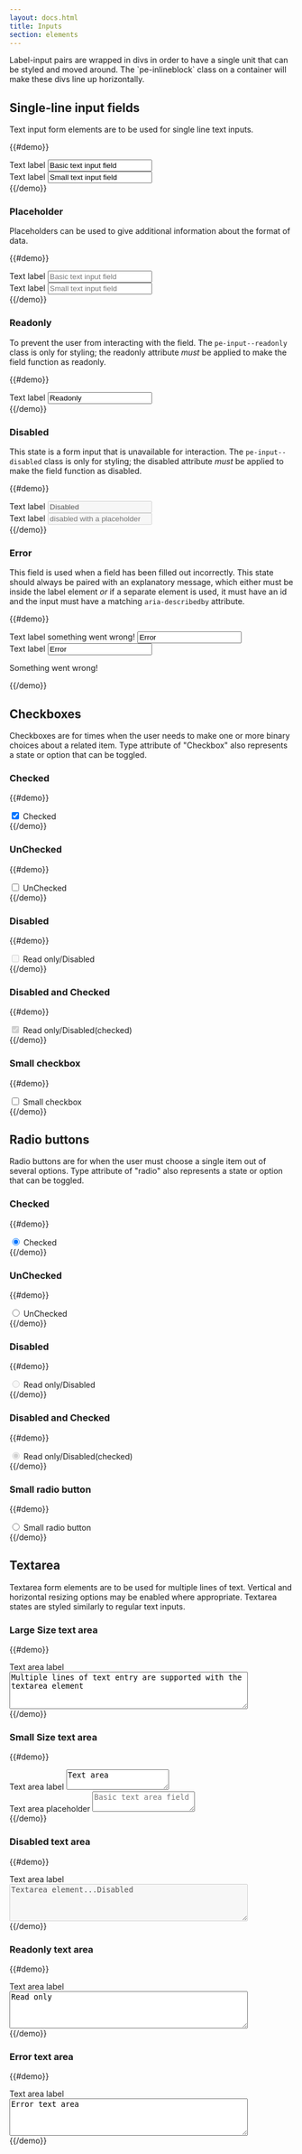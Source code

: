 ```yaml
---
layout: docs.html
title: Inputs
section: elements
---
```



<aside>
Label-input pairs are wrapped in divs in order to have a single unit that can be styled and moved around. The `pe-inlineblock` class on a container will make these divs line up horizontally.
</aside>

## Single-line input fields

Text input form elements are to be used for single line text inputs.

{{#demo}}
<div class="pe-inlineblock"> 
  <div class="pe-input">
    <label for="i1">Text label</label>
    <input type="text" id="i1" value="Basic text input field">
  </div>

  <div class="pe-input pe-input--small">
    <label for="i2">Text label</label>
    <input type="text" id="i2" value="Small text input field">
  </div>
</div>
{{/demo}}

### Placeholder

Placeholders can be used to give additional information about the format of data.

{{#demo}}
<div class="pe-input">
  <label for="i3">Text label</label>
  <input type="text" id="i3" placeholder="Basic text input field" value="">
</div>

<div class="pe-input pe-input--small">
  <label for="i4">Text label</label>
  <input type="text" id="i4" placeholder="Small text input field" value="">
</div>
{{/demo}}

### Readonly

To prevent the user from interacting with the field. The `pe-input--readonly` class is only for styling; the readonly attribute *must* be applied to make the field function as readonly.

{{#demo}}
<div class="pe-input pe-input--readonly">
  <label for="i5">Text label</label>
  <input type="text" id="i5" value="Readonly" readonly>
</div>
{{/demo}}

### Disabled

This state is a form input that is unavailable for interaction. The `pe-input--disabled` class is only for styling; the disabled attribute *must* be applied to make the field function as disabled.

{{#demo}}
<div class="pe-input pe-input--disabled">
  <label for="i6">Text label</label>
  <input type="text" id="i6" value="Disabled" disabled>
</div>

<div class="pe-input pe-input--disabled">
  <label for="i7">Text label</label>
  <input type="text" id="i7" placeholder="disabled with a placeholder" value="" disabled>
</div>
{{/demo}}

### Error

This field is used when a field has been filled out incorrectly. This state should always be paired with an explanatory message, which either must be inside the label element *or* if a separate element is used, it must have an id and the input must have a matching `aria-describedby` attribute.

{{#demo}}
<div class="pe-input pe-input--error">
  <label for="i8">Text label <span class="pe-error-text">something went wrong!</span></label>
  <input type="text" id="i8" value="Error">
</div>

<div class="pe-input pe-input--error">
  <label for="i9">Text label </label>
  <input type="text" id="i9" aria-describedby="i9-error" value="Error">
  <p id="i9-error" class="pe-error-text">Something went wrong!</p>
</div>
{{/demo}}

## Checkboxes

Checkboxes are for times when the user needs to make one or more binary choices about a related item. Type attribute of "Checkbox" also represents a state or option that can be toggled.

### Checked 

{{#demo}}
  <div class="pe-checkbox pe-checkbox--checked">
    <input type="checkbox" name="Checked" id="chk1" value="" checked>
    <label for="chk1">Checked</label>
  </div>
{{/demo}}

### UnChecked 

{{#demo}}
  <div class="pe-checkbox pe-checkbox--unchecked">
    <input type="checkbox" name="UnChecked" id="chk2" value="">
    <label for="chk2">UnChecked</label>
  </div>
{{/demo}}

### Disabled 

{{#demo}}
  <div class="pe-checkbox pe-checkbox--disabled">
    <input type="checkbox" name="Read only/Disabled" id="chk3" value="" disabled>
    <label for="chk3">Read only/Disabled</label>
  </div>
{{/demo}}

### Disabled and Checked 

{{#demo}}
 <div class="pe-checkbox pe-checkbox--disabled-checked">
    <input type="checkbox" name="Read only/Disabled (checked)" id="chk4" value="" disabled checked>
    <label for="chk4">Read only/Disabled(checked)</label>
 </div>
{{/demo}}

### Small checkbox

{{#demo}}
  <div class="pe-checkbox pe-checkbox--small">
    <input type="checkbox" name="Small checkbox" id="chk5" value="">
    <label for="chk5">Small checkbox</label>
  </div>
{{/demo}}


## Radio buttons 

Radio buttons are for when the user must choose a single item out of several options. Type attribute of "radio" also represents a state or option that can be toggled.

### Checked 

{{#demo}}
  <div class="pe-radio pe-radio--checked">
    <input type="radio" name="Checked" id="rad1" value="" checked>
    <label for="rad1">Checked</label>
  </div>
{{/demo}}

### UnChecked 

{{#demo}}
  <div class="pe-radio pe-radio--unchecked">
    <input type="radio" name="UnChecked" id="rad2" value="">
    <label for="rad2">UnChecked</label>
  </div>
{{/demo}}

### Disabled 

{{#demo}}
  <div class="pe-radio pe-radio--disabled">
    <input type="radio" name="Read only/Disabled" id="rad3" value="" disabled>
    <label for="rad3">Read only/Disabled</label>
  </div>
{{/demo}}


### Disabled and Checked 

{{#demo}}
 <div class="pe-radio pe-radio--disabled-checked">
    <input type="radio" name="Read only/Disabled (checked)" id="rad4" value="" disabled checked>
    <label for="rad4">Read only/Disabled(checked)</label>
 </div>
{{/demo}}

### Small radio button

{{#demo}}
  <div class="pe-radio pe-radio--small">
    <input type="radio" name="Small" id="rad6" value="">
    <label for="rad6">Small radio button</label>
  </div>
{{/demo}}

## Textarea

Textarea form elements are to be used for multiple lines of text. Vertical and horizontal resizing options may be enabled where appropriate. Textarea states are styled similarly to regular text inputs.

### Large Size text area

{{#demo}}
  <div class="pe-textarea pe-textarea--large">
    <label for="ta1">Text area label</label>
    <textarea name="largetext" rows="4" cols="50" id="ta1">Multiple lines of text entry are supported with the textarea element</textarea>
  </div>
{{/demo}}

### Small Size text area

{{#demo}}
<div class="pe-inlineblock"> 
  <div class="pe-textarea pe-textarea--small">
    <label for="ta2">Text area label</label>
    <textarea name="smalltext" id="ta2" placeholder="Basic text area field" value="">Text area</textarea>
  </div>
  <div class="pe-textarea pe-textarea">
    <label for="ta3">Text area placeholder</label>
    <textarea name="smalltext" id="ta3" placeholder="Basic text area field" value=""></textarea>
  </div>
</div>
{{/demo}}

### Disabled text area

{{#demo}}
  <div class="pe-textarea pe-textarea--disabled">
    <label for="ta4">Text area label</label>
    <textarea name="largetext" rows="4" cols="50" disabled id="ta4">Textarea element...Disabled</textarea>
  </div>
{{/demo}}

### Readonly text area

{{#demo}}
  <div class="pe-textarea pe-textarea--readonly">
    <label for="ta5">Text area label</label>
    <textarea name="readonlytext" rows="4" cols="50" id="ta5" value="Readonly" readonly>Read only</textarea>
  </div>
{{/demo}}

### Error text area

{{#demo}}
  <div class="pe-textarea pe-textarea--error">
    <label for="ta5">Text area label</label>
    <textarea name="errortext" rows="4" cols="50" id="ta5" value="error" error>Error text area</textarea>
  </div>
{{/demo}}
